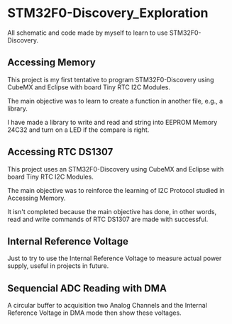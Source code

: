 # STM32F0-Discovery_Exploration
All schematic and code made by myself to learn to use STM32F0-Discovery.

## Accessing Memory
This project is my first tentative to program STM32F0-Discovery using CubeMX and Eclipse with board Tiny RTC I2C Modules.

The main objective was to learn to create a function in another file, e.g., a library.

I have made a library to write and read and string into EEPROM Memory 24C32 and turn on a LED if the compare is right.


## Accessing RTC DS1307
This project uses an STM32F0-Discovery using CubeMX and Eclipse with board Tiny RTC I2C Modules.

The main objective was to reinforce the learning of I2C Protocol studied in Accessing Memory.

It isn't completed because the main objective has done, in other words, read and write commands of RTC DS1307 are made with successful.


## Internal Reference Voltage
Just to try to use the Internal Reference Voltage to measure actual power supply, useful in projects in future.

## Sequencial ADC Reading with DMA
A circular buffer to acquisition two Analog Channels and the Internal Reference Voltage in DMA mode then show these voltages.